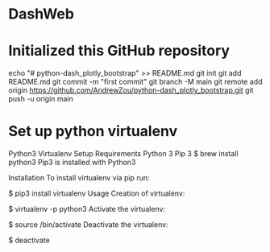 # DashWeb
# Initialized this GitHub repository
echo "# python-dash_plotly_bootstrap" >> README.md
git init
git add README.md
git commit -m "first commit"
git branch -M main
git remote add origin https://github.com/AndrewZou/python-dash_plotly_bootstrap.git
git push -u origin main

# Set up python virtualenv
Python3 Virtualenv Setup
Requirements
Python 3
Pip 3
$ brew install python3
Pip3 is installed with Python3

Installation
To install virtualenv via pip run:

$ pip3 install virtualenv
Usage
Creation of virtualenv:

$ virtualenv -p python3 <desired-path>
Activate the virtualenv:

$ source <desired-path>/bin/activate
Deactivate the virtualenv:

$ deactivate